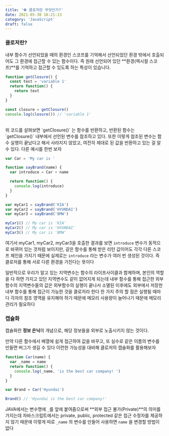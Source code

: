 ```yaml
---
title: '⚽️ 클로저란 무엇인가?'
date: 2021-05-30 16:21:13
category: 'JavaScript'
draft: false
---
```


### **클로저란?**

내부 함수가 선언되었을 때의 환경인 스코프를 기억해서 선언되었던 환경 밖에서 호출되어도 그 환경에 접근할 수 있는 함수이다. 즉 원래 선언되어 있던 **환경(렉시컬 스코프)**를 기억하고 접근할 수 있도록 하는 특성이 있습니다.

```jsx
function getClosure() {
  const text = 'variable 1'
  return function() {
    return text
  }
}

const closure = getClosure()
console.log(closure()) // 'variable 1'
```

<br/>
위 코드를 살펴보면 `getClosure()` 는 함수를 반환하고, 반환된 함수는 `getClosure()` 내부에서 선언된 변수를 참조하고 있다. 또한 이렇게 참조된 변수는 함수 실행이 끝났다고 해서 사라지지 않았고, 여전히 제대로 된 값을 반환하고 있는 걸 알 수 있다. 다른 예시를 한번 보자
<br/>

```jsx
var Car = 'My car is '

function sayBrand(name) {
  var introduce = Car + name

  return function() {
    console.log(introduce)
  }
}

var myCar1 = sayBrand('KIA')
var myCar2 = sayBrand('HYUNDAI')
var myCar3 = sayBrand('BMW')

myCar1() // My car is 'KIA'
myCar2() // My car is 'HYUNDAI'
myCar3() // My car is 'BMW'
```

여기서 myCar1, myCar2, myCar3을 호출한 결과를 보면 `introduce` 변수가 동적으로 바뀌어 있는 것처럼 보이지만, 같은 함수를 통해 받은 리턴 값이어도 각각 다른 스코프 체인을 가지기 때문에 실제로는 `introduce` 라는 변수가 여러 번 생성된 것이다. 즉 클로저를 통해 서로 다른 환경을 가진다는 뜻이다

일반적으로 우리가 알고 있는 지역변수는 함수의 라이프사이클과 함께하며, 본인의 역할을 다 하면 가지고 있던 지역변수도 같이 없어지게 되는데 내부 함수를 통해 접근한 외부 함수의 지역변수들의 값은 외부함수의 실행이 끝나서 소멸된 이후에도 외부에서 저장한 내부 함수를 통해 접근이 가능한 것을 클로저라 한다 한 가지 주의 할 점은 실행될 때마다 각자의 참조 영역을 유지해야 하기 때문에 메모리 사용량이 늘어나기 때문에 메모리 관리가 필요하다

### **캡슐화**

캡슐화란 **정보 은닉**의 개념으로, 해당 정보들을 외부로 노출시키지 않는 것이다.

만약 다른 함수에서 배열에 쉽게 접근하여 값을 바꾸고, 또 실수로 같은 이름의 변수를 만들면 버그가 생길 수 있다 이런한 가능성을 대비해 클로저의 캡슐화를 활용해보자

```jsx
function Car(name) {
  var _name = name
  return function() {
    console.log(_name, 'is the best car company! ')
  }
}

var Brand = Car('Hyundai')

Brand() // 'Hyundai is the best car company!'
```

JAVA에서는 변수명에 `_`를 앞에 붙여줌으로써 **외부 접근 불가(Private)**의 의미를 가지는데 자바스크립트에서는 private, public, protected 같은 접근 수정자를 제공하지 않기 때문에 이렇게 따로 `_name` 의 변수를 만들어 사용하면 `name` 을 변경할 방법이 없다
<br/>
<br/>
